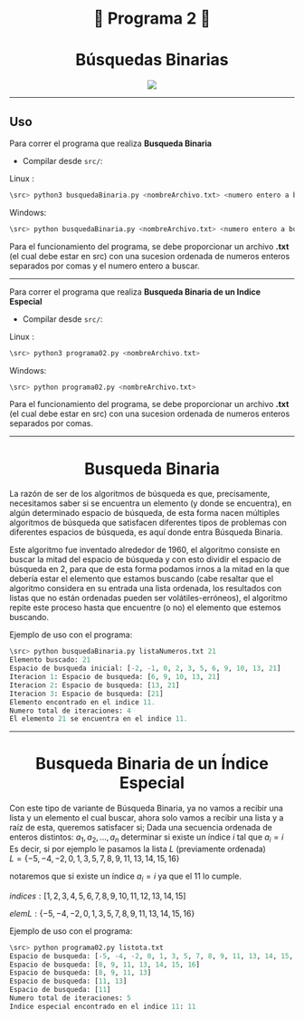 <div align="center">

# 🦾 **Programa 2** 🔮



# **Búsquedas Binarias**


</div>


<div align="center">

[![](https://media.giphy.com/media/oWQzTz2A4fp1m/giphy-downsized-large.gif)](https://www.youtube.com/watch?v=SBjQ9tuuTJQ)

</div>


---

## **Uso**

Para correr el programa que realiza **Busqueda Binaria**
- Compilar desde `src/`:

Linux  : 

```Haskell
\src> python3 busquedaBinaria.py <nombreArchivo.txt> <numero entero a buscar>
```

Windows:  

```Python
\src> python busquedaBinaria.py <nombreArchivo.txt> <numero entero a buscar>
```

Para el funcionamiento del programa, se debe proporcionar un archivo **.txt** (el cual debe estar en src)  con una sucesion ordenada de numeros enteros separados por comas y el numero entero a buscar.

----

Para correr el programa que realiza **Busqueda Binaria de un Indice Especial**
- Compilar desde `src/`:

Linux  : 

```Haskell
\src> python3 programa02.py <nombreArchivo.txt>
```

Windows:  

```Python
\src> python programa02.py <nombreArchivo.txt>
```

Para el funcionamiento del programa, se debe proporcionar un archivo **.txt** (el cual debe estar en src)  con una sucesion ordenada de numeros enteros separados por comas.


<div align="center">

---
# **Busqueda Binaria**

</div>

La razón de ser de los algoritmos de búsqueda es que, precisamente, necesitamos saber si se encuentra un elemento (y donde se encuentra), en algún determinado espacio de búsqueda, de esta forma nacen múltiples algoritmos de búsqueda que satisfacen diferentes tipos de problemas con diferentes espacios de búsqueda, es aquí donde entra Búsqueda Binaria.

Este algoritmo fue inventado alrededor de 1960, el algoritmo consiste en buscar la mitad del espacio de búsqueda y con esto dividir el espacio de búsqueda en 2, para que de esta forma podamos irnos a la mitad en la que debería estar el elemento que estamos buscando (cabe resaltar que el algoritmo considera en su entrada una lista ordenada, los resultados con listas que no están ordenadas pueden ser volátiles-erróneos), el algoritmo repite este proceso hasta que encuentre (o no) el elemento que estemos buscando.

Ejemplo de uso con el programa:

```Python
\src> python busquedaBinaria.py listaNumeros.txt 21
Elemento buscado: 21
Espacio de busqueda inicial: [-2, -1, 0, 2, 3, 5, 6, 9, 10, 13, 21]
Iteracion 1: Espacio de busqueda: [6, 9, 10, 13, 21]
Iteracion 2: Espacio de busqueda: [13, 21]
Iteracion 3: Espacio de busqueda: [21]
Elemento encontrado en el indice 11.
Numero total de iteraciones: 4
El elemento 21 se encuentra en el indice 11.
```

---

<div align="center">
  
# **Busqueda Binaria de un Índice Especial**

</div>

Con este tipo de variante de Búsqueda Binaria, ya no vamos a recibir una lista y un elemento el cual buscar, ahora  solo vamos a recibir una lista y a raíz de esta, queremos satisfacer si; 
Dada una secuencia ordenada de enteros distintos: $a_1,  a_2, ... , a_n$
determinar si existe un índice $i$ tal que $a_i = i$
Es decir, si por ejemplo le pasamos la lista $L$ (previamente ordenada)     
$L = \{-5,-4,-2,0,1,3,5,7,8,9,11,13,14,15,16\}$

notaremos que si existe un índice $a_i = i$ ya que el $11$ lo cumple. 

$indices :[ 1,  2,  3, 4, 5, 6, 7, 8, 9, 10, 11, 12, 13, 14, 15]$

$elemL :\{-5, -4, -2, 0, 1, 3, 5, 7, 8,  9, 11, 13, 14, 15, 16\}$

Ejemplo de uso con el programa:

```Python
\src> python programa02.py listota.txt
Espacio de busqueda: [-5, -4, -2, 0, 1, 3, 5, 7, 8, 9, 11, 13, 14, 15, 16]
Espacio de busqueda: [8, 9, 11, 13, 14, 15, 16]
Espacio de busqueda: [8, 9, 11, 13]
Espacio de busqueda: [11, 13]
Espacio de busqueda: [11]
Numero total de iteraciones: 5
Indice especial encontrado en el indice 11: 11
```
